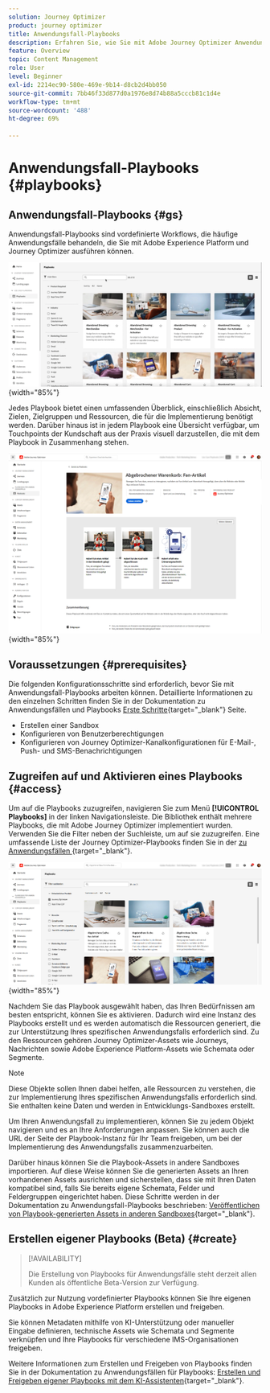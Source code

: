 ```yaml
---
solution: Journey Optimizer
product: journey optimizer
title: Anwendungsfall-Playbooks
description: Erfahren Sie, wie Sie mit Adobe Journey Optimizer Anwendungsfall-Playbooks von Adobe Experience Platform nutzen können.
feature: Overview
topic: Content Management
role: User
level: Beginner
exl-id: 2214ec90-580e-469e-9b14-d8cb2d4bb050
source-git-commit: 7bb46f33d877d0a1976e8d74b88a5cccb81c1d4e
workflow-type: tm+mt
source-wordcount: '488'
ht-degree: 69%

---
```


# Anwendungsfall-Playbooks {#playbooks}

## Anwendungsfall-Playbooks {#gs}

Anwendungsfall-Playbooks sind vordefinierte Workflows, die häufige Anwendungsfälle behandeln, die Sie mit Adobe Experience Platform und Journey Optimizer ausführen können.

![Animiertes Bild, das Anwendungsfall-Playbooks zeigt](../rn/assets/do-not-localize/playbooks.gif){width="85%"}

Jedes Playbook bietet einen umfassenden Überblick, einschließlich Absicht, Zielen, Zielgruppen und Ressourcen, die für die Implementierung benötigt werden. Darüber hinaus ist in jedem Playbook eine Übersicht verfügbar, um Touchpoints der Kundschaft aus der Praxis visuell darzustellen, die mit dem Playbook in Zusammenhang stehen.

![Playbook für abgebrochenen Warenkorb wird im Entdeckungs-Playbook angezeigt](assets/playbooks-detail.png){width="85%"}

## Voraussetzungen {#prerequisites}

Die folgenden Konfigurationsschritte sind erforderlich, bevor Sie mit Anwendungsfall-Playbooks arbeiten können. Detaillierte Informationen zu den einzelnen Schritten finden Sie in der Dokumentation zu Anwendungsfällen und Playbooks [Erste Schritte](https://experienceleague.adobe.com/docs/experience-platform/use-case-playbooks/playbooks/get-started.html?lang=de){target="_blank"} Seite.

* Erstellen einer Sandbox
* Konfigurieren von Benutzerberechtigungen
* Konfigurieren von Journey Optimizer-Kanalkonfigurationen für E-Mail-, Push- und SMS-Benachrichtigungen

## Zugreifen auf und Aktivieren eines Playbooks {#access}

Um auf die Playbooks zuzugreifen, navigieren Sie zum Menü **[!UICONTROL Playbooks]** in der linken Navigationsleiste. Die Bibliothek enthält mehrere Playbooks, die mit Adobe Journey Optimizer implementiert wurden. Verwenden Sie die Filter neben der Suchleiste, um auf sie zuzugreifen. Eine umfassende Liste der Journey Optimizer-Playbooks finden Sie in der [ zu Anwendungsfällen ](https://experienceleague.adobe.com/docs/experience-platform/use-case-playbooks/playbooks/playbooks-list.html?lang=de){target="_blank"}.

![Playbook-Liste mit geöffnetem Filterbereich](assets/playbooks-filter.png){width="85%"}

Nachdem Sie das Playbook ausgewählt haben, das Ihren Bedürfnissen am besten entspricht, können Sie es aktivieren. Dadurch wird eine Instanz des Playbooks erstellt und es werden automatisch die Ressourcen generiert, die zur Unterstützung Ihres spezifischen Anwendungsfalls erforderlich sind. Zu den Ressourcen gehören Journey Optimizer-Assets wie Journeys, Nachrichten sowie Adobe Experience Platform-Assets wie Schemata oder Segmente.

>[!NOTE]
>
>Diese Objekte sollen Ihnen dabei helfen, alle Ressourcen zu verstehen, die zur Implementierung Ihres spezifischen Anwendungsfalls erforderlich sind. Sie enthalten keine Daten und werden in Entwicklungs-Sandboxes erstellt.

Um Ihren Anwendungsfall zu implementieren, können Sie zu jedem Objekt navigieren und es an Ihre Anforderungen anpassen. Sie können auch die URL der Seite der Playbook-Instanz für Ihr Team freigeben, um bei der Implementierung des Anwendungsfalls zusammenzuarbeiten.

Darüber hinaus können Sie die Playbook-Assets in andere Sandboxes importieren. Auf diese Weise können Sie die generierten Assets an Ihren vorhandenen Assets ausrichten und sicherstellen, dass sie mit Ihren Daten kompatibel sind, falls Sie bereits eigene Schemata, Felder und Feldergruppen eingerichtet haben. Diese Schritte werden in der Dokumentation zu Anwendungsfall-Playbooks beschrieben: [Veröffentlichen von Playbook-generierten Assets in anderen Sandboxes](https://experienceleague.adobe.com/docs/experience-platform/use-case-playbooks/playbooks/data-awareness.html?lang=de){target="_blank"}.

## Erstellen eigener Playbooks (Beta) {#create}

>[!AVAILABILITY]
>
>Die Erstellung von Playbooks für Anwendungsfälle steht derzeit allen Kunden als öffentliche Beta-Version zur Verfügung.

Zusätzlich zur Nutzung vordefinierter Playbooks können Sie Ihre eigenen Playbooks in Adobe Experience Platform erstellen und freigeben.

Sie können Metadaten mithilfe von KI-Unterstützung oder manueller Eingabe definieren, technische Assets wie Schemata und Segmente verknüpfen und Ihre Playbooks für verschiedene IMS-Organisationen freigeben.

Weitere Informationen zum Erstellen und Freigeben von Playbooks finden Sie in der Dokumentation zu Anwendungsfällen für Playbooks: [Erstellen und Freigeben eigener Playbooks mit dem KI-Assistenten](https://experienceleague.adobe.com/docs/experience-platform/use-case-playbooks/playbooks/author.html?lang=en#sharing-playbooks-sandboxes){target="_blank"}.
